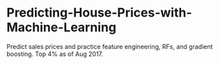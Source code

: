 # Predicting-House-Prices-with-Machine-Learning
Predict sales prices and practice feature engineering, RFs, and gradient boosting. Top 4% as of Aug 2017.
